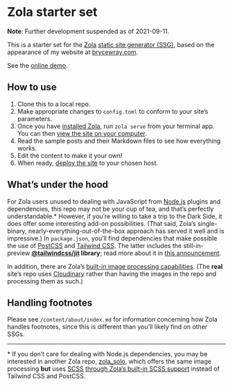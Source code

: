 # Zola starter set

**Note**: Further development suspended as of 2021-09-11.

This is a starter set for the [Zola](https://getzola.org) [static site generator (SSG)](https://www.jamstack.org/generators), based on the appearance of my website at [brycewray.com](https://www.brycewray.com).

See the [online demo](https://zola-twcss.vercel.app/).

## How to use

1. Clone this to a local repo.
2. Make appropriate changes to `config.toml` to conform to your site’s parameters.
3. Once you have [installed Zola](https://www.getzola.org/documentation/getting-started/installation/), run `zola serve` from your terminal app. You can then [view the site on your computer](https://www.getzola.org/documentation/getting-started/cli-usage/#serve).
4. Read the sample posts and their Markdown files to see how everything works.
5. Edit the content to make it your own!
6. When ready, [deploy the site](https://www.getzola.org/documentation/deployment/overview/) to your chosen host.

## What’s under the hood

For Zola users unused to dealing with JavaScript from [Node.js](https://nodejs.org) plugins and dependencies, this repo may not be your cup of tea, and that’s perfectly understandable.\* However, if you’re willing to take a trip to the Dark Side, it does offer some interesting add-on possibilities. (That said, Zola’s single-binary, nearly-everything-out-of-the-box approach has served it well and is impressive.) In `package.json`, you’ll find dependencies that make possible the use of [PostCSS](https://postcss.org) and [Tailwind CSS](https://tailwindcss.com). The latter includes the still-in-preview **[@tailwindcss/jit](https://github.com/tailwindlabs/tailwindcss-jit) library**; read more about it in [this announcement](https://blog.tailwindcss.com/just-in-time-the-next-generation-of-tailwind-css).

In addition, there are Zola’s [built-in image processing capabilities](https://www.getzola.org/documentation/content/image-processing/). (The **real** site’s repo uses [Cloudinary](https://cloudinary.com) rather than having the images in the repo and processing them as such.)

## Handling footnotes

Please see `/content/about/index.md` for information concerning how Zola handles footnotes, since this is different than you’ll likely find on other SSGs.

---

\* If you don’t care for dealing with Node.js dependencies, you may be interested in another Zola repo, [zola_solo](https://github.com/brycewray/zola_solo), which offers the same image processing **but** uses [SCSS](https://sass-lang.com/) [through Zola’s built-in SCSS support](https://www.getzola.org/documentation/content/sass/) instead of Tailwind CSS and PostCSS.